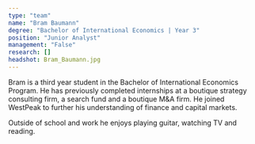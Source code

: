 ```yaml
---
type: "team"
name: "Bram Baumann"
degree: "Bachelor of International Economics | Year 3"
position: "Junior Analyst"
management: "False"
research: []
headshot: Bram_Baumann.jpg
---
```


Bram is a third year student in the Bachelor of International Economics Program. He has previously completed internships at a boutique strategy consulting firm, a search fund and a boutique M&A firm. He joined WestPeak to further his understanding of finance and capital markets. 

Outside of school and work he enjoys playing guitar, watching TV and reading. 

